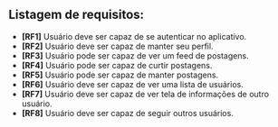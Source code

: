 ## Listagem de requisitos:

- **[RF1]** Usuário deve ser capaz de se autenticar no aplicativo.
- **[RF2]** Usuário deve ser capaz de manter seu perfil.
- **[RF3]** Usuário pode ser capaz de ver um feed de postagens.
- **[RF4]** Usuário pode ser capaz de curtir postagens.
- **[RF5]** Usuário pode ser capaz de manter postagens.
- **[RF6]**  Usuário deve ser capaz de ver uma lista de usuários.
- **[RF7]** Usuário deve ser capaz de ver tela de informações de outro usuário.
- **[RF8]** Usuário deve ser capaz de seguir outros usuários.